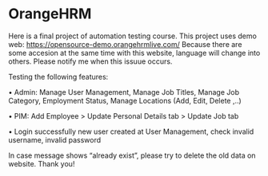 # OrangeHRM
Here is a final project of automation testing course. This project uses demo web: https://opensource-demo.orangehrmlive.com/
Because there are some accesion at the same time with this website, language will change into others. Please notify me when this issuue occurs.

Testing the following features:

  •	Admin: Manage User Management, Manage Job Titles, Manage Job Category, Employment Status, Manage Locations (Add, Edit, Delete ,..)
  
  •	PIM: Add Employee > Update Personal Details tab > Update Job tab
  
  •	Login successfully new user created at User Management, check invalid username, invalid password
  
 In case message shows “already exist”, please try to delete the old data on website. Thank you!
